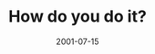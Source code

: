 ---
layout: base.njk
title : 'How do you do it?' 
view_title : 'How do you do it?' 
year : '2001' 
date : '2001-07-15' 
img_file : '/drawing/howdoyou.png' 
html_file : 'howdoyou' 
next_html : 'itriedtohold.html' 
year_order : '152' 
permalink : "title/{{html_file}}.html"
---